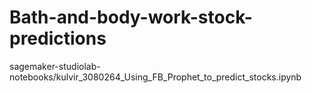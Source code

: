 # Bath-and-body-work-stock-predictions
sagemaker-studiolab-notebooks/kulvir_3080264_Using_FB_Prophet_to_predict_stocks.ipynb 
